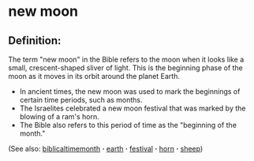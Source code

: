 # new moon #

## Definition: ##

The term "new moon" in the Bible refers to the moon when it looks like a small, crescent-shaped sliver of light. This is the beginning phase of the moon as it moves in its orbit around the planet Earth.

* In ancient times, the new moon was used to mark the beginnings of certain time periods, such as months.
* The Israelites celebrated a new moon festival that was marked by the blowing of a ram's horn.
* The Bible also refers to this period of time as the "beginning of the month."

(See also: [biblicaltimemonth](../other/biblicaltimemonth.md) **·** [earth](../other/earth.md) **·** [festival](../other/festival.md) **·** [horn](../other/horn.md) **·** [sheep](../other/sheep.md))

